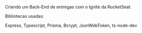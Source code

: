 Criando um Back-End de entregas com o Ignite da RocketSeat.

Bibliotecas usadas:

Express, Typescript, Prisma, Bcrypt, JsonWebToken,
ts-node-dev
